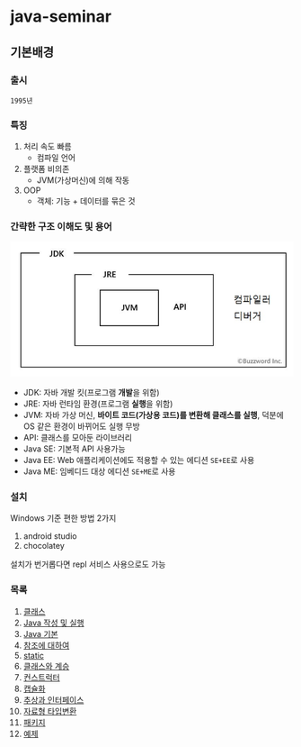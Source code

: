 # java-seminar

## 기본배경

### 출시

`1995년`

### 특징

1. 처리 속도 빠름
   - 컴파일 언어
2. 플랫폼 비의존
   - JVM(가상머신)에 의해 작동
3. OOP
   - 객체: 기능 + 데이터를 묶은 것

### 간략한 구조 이해도 및 용어

![JDK, JRE, JVM](./src/JDK.jpg)

- JDK: 자바 개발 킷(프로그램 **개발**을 위함)
- JRE: 자바 런타임 환경(프로그램 **실행**을 위함)
- JVM: 자바 가상 머신, **바이트 코드(가상용 코드)를 변환해 클래스를 실행**, 덕분에 OS 같은 환경이 바뀌어도 실행 무방
- API: 클래스를 모아둔 라이브러리
- Java SE: 기본적 API 사용가능
- Java EE: Web 애플리케이션에도 적용할 수 있는 에디션 `SE+EE`로 사용
- Java ME: 임베디드 대상 에디션 `SE+ME`로 사용

### 설치

Windows 기준 편한 방법 2가지

1. android studio
2. chocolatey

설치가 번거롭다면 repl 서비스 사용으로도 가능

### 목록

1. [클래스](class.md)
2. [Java 작성 및 실행](execute.md)
3. [Java 기본](basic.md)
4. [참조에 대하여](reference.md)
5. [static](static.md)
6. [클래스와 계승](inherit.md)
7. [컨스트럭터](constructor.md)
8. [캡슐화](capsule.md)
9. [추상과 인터페이스](abstract_and_interface.md)
10. [자료형 타입변환](type.md)
11. [패키지](packages.md)
12. [예제](example.md)

